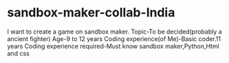 # sandbox-maker-collab-India
I want to create a game on sandbox maker. Topic-To be decided(probably a ancient fighter)
Age-9 to 12 years
Coding experience(of Me)-Basic coder.11 years
Coding experience required-Must know sandbox maker,Python,Html and css
